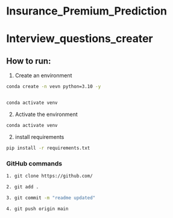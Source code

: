 # Insurance_Premium_Prediction

# Interview_questions_creater


## How to run:

1. Create an environment

```bash
conda create -n vevn python=3.10 -y


conda activate venv

```

2. Activate the environment

```bash
conda activate venv
```


2. install requirements

```bash
pip install -r requirements.txt
```




### GitHub commands

```bash
1. git clone https://github.com/

2. git add .

3. git commit -m "readme updated"

4. git push origin main

```

